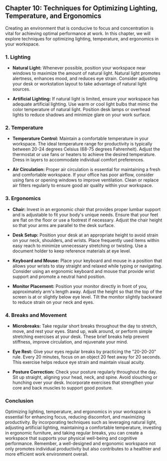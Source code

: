Chapter 10: Techniques for Optimizing Lighting, Temperature, and Ergonomics
---------------------------------------------------------------------------

Creating an environment that is conducive to focus and concentration is vital for achieving optimal performance at work. In this chapter, we will explore techniques for optimizing lighting, temperature, and ergonomics in your workspace.

### 1. **Lighting**

* **Natural Light:** Whenever possible, position your workspace near windows to maximize the amount of natural light. Natural light promotes alertness, enhances mood, and reduces eye strain. Consider adjusting your desk or workstation layout to take advantage of natural light sources.

* **Artificial Lighting:** If natural light is limited, ensure your workspace has adequate artificial lighting. Use warm or cool light bulbs that mimic the color temperature of natural light. Position desk lamps or overhead lights to reduce shadows and minimize glare on your work surface.

### 2. **Temperature**

* **Temperature Control:** Maintain a comfortable temperature in your workspace. The ideal temperature range for productivity is typically between 20-24 degrees Celsius (68-75 degrees Fahrenheit). Adjust the thermostat or use fans or heaters to achieve the desired temperature. Dress in layers to accommodate individual comfort preferences.

* **Air Circulation:** Proper air circulation is essential for maintaining a fresh and comfortable workspace. If your office has poor airflow, consider using fans or opening windows to improve ventilation. Clean or replace air filters regularly to ensure good air quality within your workspace.

### 3. **Ergonomics**

* **Chair:** Invest in an ergonomic chair that provides proper lumbar support and is adjustable to fit your body's unique needs. Ensure that your feet are flat on the floor or use a footrest if necessary. Adjust the chair height so that your arms are parallel to the desk surface.

* **Desk Setup:** Position your desk at an appropriate height to avoid strain on your neck, shoulders, and wrists. Place frequently used items within easy reach to minimize unnecessary stretching or twisting. Use a document holder to keep reference materials at eye level.

* **Keyboard and Mouse:** Place your keyboard and mouse in a position that allows your wrists to stay straight and relaxed while typing or navigating. Consider using an ergonomic keyboard and mouse that provide wrist support and promote a neutral hand position.

* **Monitor Placement:** Position your monitor directly in front of you, approximately arm's length away. Adjust the height so that the top of the screen is at or slightly below eye level. Tilt the monitor slightly backward to reduce strain on your neck and eyes.

### 4. **Breaks and Movement**

* **Microbreaks:** Take regular short breaks throughout the day to stretch, move, and rest your eyes. Stand up, walk around, or perform simple stretching exercises at your desk. These brief breaks help prevent stiffness, improve circulation, and rejuvenate your mind.

* **Eye Rest:** Give your eyes regular breaks by practicing the "20-20-20" rule. Every 20 minutes, focus on an object 20 feet away for 20 seconds. This exercise helps reduce eye strain and maintain visual acuity.

* **Posture Correction:** Check your posture regularly throughout the day. Sit up straight, aligning your head, neck, and spine. Avoid slouching or hunching over your desk. Incorporate exercises that strengthen your core and back muscles to support good posture.

### Conclusion

Optimizing lighting, temperature, and ergonomics in your workspace is essential for enhancing focus, reducing discomfort, and maximizing productivity. By incorporating techniques such as leveraging natural light, adjusting artificial lighting, maintaining a comfortable temperature, investing in ergonomic furniture, and taking regular breaks, you can create a workspace that supports your physical well-being and cognitive performance. Remember, a well-designed and ergonomic workspace not only promotes individual productivity but also contributes to a healthier and more efficient work environment overall.
